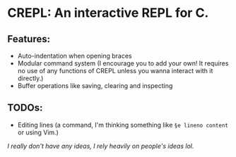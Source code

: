 # CREPL: An interactive REPL for C.
## Features:
- Auto-indentation when opening braces
- Modular command system (I encourage you to add your own! It requires no use of any functions of CREPL unless you wanna interact with it directly.)
- Buffer operations like saving, clearing and inspecting
## TODOs:
- Editing lines (a command, I'm thinking something like `§e lineno content` or using Vim.)

*I really don't have any ideas, I rely heavily on people's ideas lol.*

